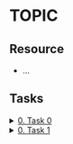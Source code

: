 # TOPIC 

## Resource

- ...

## Tasks

<details>
<summary><a href="./dummyfile">0. Task 0</a></summary><br>
image source.
</details>

<details>
<summary><a href="./dummyfile">0. Task 1</a></summary><br>
image source
<ul>
  <li>Links from screenshot
  <ul>
      <li><a href="https://google.com">Google</a></li>
  </ul>
  </li>
</ul>
</details>
